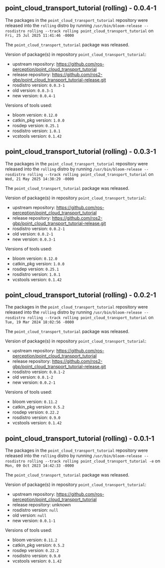 ## point_cloud_transport_tutorial (rolling) - 0.0.4-1

The packages in the `point_cloud_transport_tutorial` repository were released into the `rolling` distro by running `/usr/bin/bloom-release --rosdistro rolling --track rolling point_cloud_transport_tutorial` on `Fri, 25 Jul 2025 11:41:46 -0000`

The `point_cloud_transport_tutorial` package was released.

Version of package(s) in repository `point_cloud_transport_tutorial`:

- upstream repository: https://github.com/ros-perception/point_cloud_transport_tutorial
- release repository: https://github.com/ros2-gbp/point_cloud_transport_tutorial-release.git
- rosdistro version: `0.0.3-1`
- old version: `0.0.3-1`
- new version: `0.0.4-1`

Versions of tools used:

- bloom version: `0.12.0`
- catkin_pkg version: `1.0.0`
- rosdep version: `0.25.1`
- rosdistro version: `1.0.1`
- vcstools version: `0.1.42`


## point_cloud_transport_tutorial (rolling) - 0.0.3-1

The packages in the `point_cloud_transport_tutorial` repository were released into the `rolling` distro by running `/usr/bin/bloom-release --rosdistro rolling --track rolling point_cloud_transport_tutorial` on `Wed, 21 May 2025 14:38:29 -0000`

The `point_cloud_transport_tutorial` package was released.

Version of package(s) in repository `point_cloud_transport_tutorial`:

- upstream repository: https://github.com/ros-perception/point_cloud_transport_tutorial
- release repository: https://github.com/ros2-gbp/point_cloud_transport_tutorial-release.git
- rosdistro version: `0.0.2-1`
- old version: `0.0.2-1`
- new version: `0.0.3-1`

Versions of tools used:

- bloom version: `0.12.0`
- catkin_pkg version: `1.0.0`
- rosdep version: `0.25.1`
- rosdistro version: `1.0.1`
- vcstools version: `0.1.42`


## point_cloud_transport_tutorial (rolling) - 0.0.2-1

The packages in the `point_cloud_transport_tutorial` repository were released into the `rolling` distro by running `/usr/bin/bloom-release --rosdistro rolling --track rolling point_cloud_transport_tutorial` on `Tue, 19 Mar 2024 18:02:56 -0000`

The `point_cloud_transport_tutorial` package was released.

Version of package(s) in repository `point_cloud_transport_tutorial`:

- upstream repository: https://github.com/ros-perception/point_cloud_transport_tutorial
- release repository: https://github.com/ros2-gbp/point_cloud_transport_tutorial-release.git
- rosdistro version: `0.0.1-2`
- old version: `0.0.1-2`
- new version: `0.0.2-1`

Versions of tools used:

- bloom version: `0.11.2`
- catkin_pkg version: `0.5.2`
- rosdep version: `0.22.2`
- rosdistro version: `0.9.0`
- vcstools version: `0.1.42`


## point_cloud_transport_tutorial (rolling) - 0.0.1-1

The packages in the `point_cloud_transport_tutorial` repository were released into the `rolling` distro by running `/usr/bin/bloom-release --rosdistro rolling --track rolling point_cloud_transport_tutorial -e` on `Mon, 09 Oct 2023 14:42:33 -0000`

The `point_cloud_transport_tutorial` package was released.

Version of package(s) in repository `point_cloud_transport_tutorial`:

- upstream repository: https://github.com/ros-perception/point_cloud_transport_tutorial
- release repository: unknown
- rosdistro version: `null`
- old version: `null`
- new version: `0.0.1-1`

Versions of tools used:

- bloom version: `0.11.2`
- catkin_pkg version: `0.5.2`
- rosdep version: `0.22.2`
- rosdistro version: `0.9.0`
- vcstools version: `0.1.42`


